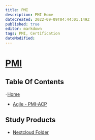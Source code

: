 ```yaml
---
title: PMI
description: PMI Home
dateCreated: 2022-09-09T04:44:01.149Z
published: true
editor: markdown
tags: PMI, Certification
dateModified: 
---
```

# [PMI](https://www.pmi.org/)

## Table Of Contents
-[Home]()
- [Agile - PMI-ACP](https://wiki.commsnet.org/en/Certifications/PMI/pmi_acp)


## Study Products
- [Nextcloud Folder](https://nextcloud.commsnet.org/index.php/s/pZfKTXg8AtNGr6F)